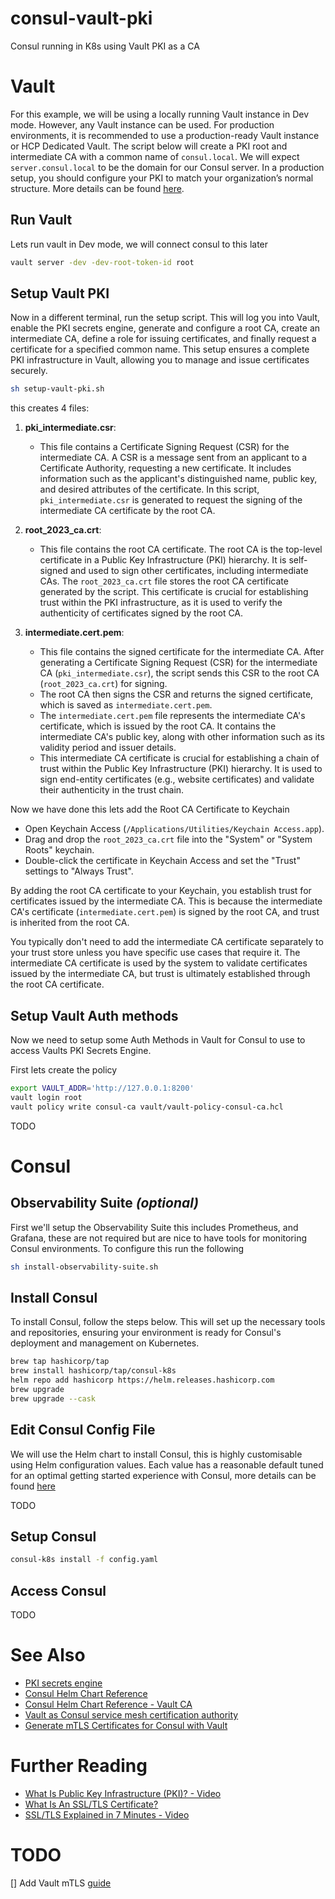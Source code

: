 # consul-vault-pki
Consul running in K8s using Vault PKI as a CA

# Vault
For this example, we will be using a locally running Vault instance in Dev mode. However, any Vault instance can be used. For production environments, it is recommended to use a production-ready Vault instance or HCP Dedicated Vault. The script below will create a PKI root and intermediate CA with a common name of `consul.local`. We will expect `server.consul.local` to be the domain for our Consul server. In a production setup, you should configure your PKI to match your organization’s normal structure. More details can be found [here](https://developer.hashicorp.com/vault/docs/secrets/pki).

## Run Vault

Lets run vault in Dev mode, we will connect consul to this later

```bash
vault server -dev -dev-root-token-id root
```

## Setup Vault PKI

Now in a different terminal, run the setup script. This will log you into Vault, enable the PKI secrets engine, generate and configure a root CA, create an intermediate CA, define a role for issuing certificates, and finally request a certificate for a specified common name. This setup ensures a complete PKI infrastructure in Vault, allowing you to manage and issue certificates securely.
```bash
sh setup-vault-pki.sh
```

this creates 4 files:

1. **pki_intermediate.csr**:
   - This file contains a Certificate Signing Request (CSR) for the intermediate CA. A CSR is a message sent from an applicant to a Certificate Authority, requesting a new certificate. It includes information such as the applicant's distinguished name, public key, and desired attributes of the certificate. In this script, `pki_intermediate.csr` is generated to request the signing of the intermediate CA certificate by the root CA.

2. **root_2023_ca.crt**:
   - This file contains the root CA certificate. The root CA is the top-level certificate in a Public Key Infrastructure (PKI) hierarchy. It is self-signed and used to sign other certificates, including intermediate CAs. The `root_2023_ca.crt` file stores the root CA certificate generated by the script. This certificate is crucial for establishing trust within the PKI infrastructure, as it is used to verify the authenticity of certificates signed by the root CA.

3. **intermediate.cert.pem**:
    - This file contains the signed certificate for the intermediate CA. After generating a Certificate Signing Request (CSR) for the intermediate CA (`pki_intermediate.csr`), the script sends this CSR to the root CA (`root_2023_ca.crt`) for signing.
    - The root CA then signs the CSR and returns the signed certificate, which is saved as `intermediate.cert.pem`.
    - The `intermediate.cert.pem` file represents the intermediate CA's certificate, which is issued by the root CA. It contains the intermediate CA's public key, along with other information such as its validity period and issuer details.
    - This intermediate CA certificate is crucial for establishing a chain of trust within the Public Key Infrastructure (PKI) hierarchy. It is used to sign end-entity certificates (e.g., website certificates) and validate their authenticity in the trust chain.

Now we have done this lets add the Root CA Certificate to Keychain
- Open Keychain Access (`/Applications/Utilities/Keychain Access.app`).
- Drag and drop the `root_2023_ca.crt` file into the "System" or "System Roots" keychain.
- Double-click the certificate in Keychain Access and set the "Trust" settings to "Always Trust".

By adding the root CA certificate to your Keychain, you establish trust for certificates issued by the intermediate CA. This is because the intermediate CA's certificate (`intermediate.cert.pem`) is signed by the root CA, and trust is inherited from the root CA.

You typically don't need to add the intermediate CA certificate separately to your trust store unless you have specific use cases that require it. The intermediate CA certificate is used by the system to validate certificates issued by the intermediate CA, but trust is ultimately established through the root CA certificate.

## Setup Vault Auth methods
Now we need to setup some Auth Methods in Vault for Consul to use to access Vaults PKI Secrets Engine. 

First lets create the policy
```bash
export VAULT_ADDR='http://127.0.0.1:8200'
vault login root
vault policy write consul-ca vault/vault-policy-consul-ca.hcl
```

TODO

# Consul

## Observability Suite *(optional)*
First we'll setup the Observability Suite this includes Prometheus, and Grafana, these are not required but are nice to have tools for monitoring Consul environments. To configure this run the following

```bash
sh install-observability-suite.sh
```

## Install Consul
To install Consul, follow the steps below. This will set up the necessary tools and repositories, ensuring your environment is ready for Consul's deployment and management on Kubernetes.

```bash
brew tap hashicorp/tap
brew install hashicorp/tap/consul-k8s
helm repo add hashicorp https://helm.releases.hashicorp.com
brew upgrade
brew upgrade --cask
```

## Edit Consul Config File
We will use the Helm chart to install Consul, this is highly customisable using Helm configuration values. Each value has a reasonable default tuned for an optimal getting started experience with Consul, more details can be found [here](https://developer.hashicorp.com/consul/docs/k8s/helm)

TODO

## Setup Consul
```bash
consul-k8s install -f config.yaml
```

## Access Consul
TODO

# See Also
* [PKI secrets engine](https://developer.hashicorp.com/vault/docs/secrets/pki)
* [Consul Helm Chart Reference](https://developer.hashicorp.com/consul/docs/k8s/helm)
* [Consul Helm Chart Reference - Vault CA](https://developer.hashicorp.com/consul/docs/k8s/helm#v-global-secretsbackend-vault-connectca)
* [Vault as Consul service mesh certification authority](https://developer.hashicorp.com/consul/tutorials/operate-consul/vault-pki-consul-connect-ca)
* [Generate mTLS Certificates for Consul with Vault](https://developer.hashicorp.com/consul/tutorials/operate-consul/vault-pki-consul-secure-tls?productSlug=consul&tutorialSlug=vault-secure&tutorialSlug=vault-pki-consul-secure-tls)

# Further Reading
* [What Is Public Key Infrastructure (PKI)? - Video](https://youtu.be/uVaUgrxjMe0?feature=shared)
* [What Is An SSL/TLS Certificate?](https://aws.amazon.com/what-is/ssl-certificate/)
* [SSL/TLS Explained in 7 Minutes - Video](https://youtu.be/67Kfsmy_frM?feature=shared)

# TODO
[] Add Vault mTLS [guide](https://developer.hashicorp.com/consul/tutorials/operate-consul/vault-pki-consul-secure-tls?productSlug=consul&tutorialSlug=vault-secure&tutorialSlug=vault-pki-consul-secure-tls)
